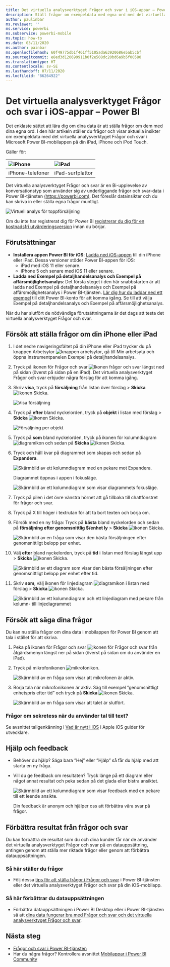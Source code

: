 ```yaml
---
title: Det virtuella analysverktyget Frågor och svar i iOS-appar – Power BI
description: Ställ frågor om exempeldata med egna ord med det virtuella analysverktyget Frågor och svar i Power BI-mobilappen på iOS-enheten.
author: paulinbar
ms.reviewer: ''
ms.service: powerbi
ms.subservice: powerbi-mobile
ms.topic: how-to
ms.date: 03/11/2020
ms.author: painbar
ms.openlocfilehash: 60f49775db1f461ff5105ada63920686e5ab5cbf
ms.sourcegitcommit: e8ed3d120699911b0f2e508dc20bd6a9b5f00580
ms.translationtype: HT
ms.contentlocale: sv-SE
ms.lasthandoff: 07/11/2020
ms.locfileid: "86264922"
---
```

# <a name="qa-virtual-analyst-in-ios-apps---power-bi"></a>Det virtuella analysverktyget Frågor och svar i iOS-appar – Power BI

Det enklaste sättet att lära dig om dina data är att ställa frågor om dem med dina egna ord. I den här artikeln ställer du frågor och visar aktuella insikter om exempeldata med det virtuella analysverktyget Frågor och svar i Microsoft Power BI-mobilappen på din iPad, iPhone och iPod Touch. 

Gäller för:

| ![iPhone](./media/mobile-apps-ios-qna/iphone-logo-50-px.png) | ![iPad](./media/mobile-apps-ios-qna/ipad-logo-50-px.png) |
|:--- |:--- |
| iPhone-telefoner |iPad-surfplattor |

Det virtuella analysverktyget Frågor och svar är en Bi-upplevelse av konversationstyp som använder sig av underliggande frågor och svar-data i Power BI-tjänsten [(https://powerbi.com)](https://powerbi.com). Det föreslår datainsikter och du kan skriva in eller ställa egna frågor muntligt.

![Virtuell analys för toppförsäljning](./media/mobile-apps-ios-qna/power-bi-ios-q-n-a-top-sale-intro.png)

Om du inte har registrerat dig för Power BI [registrerar du dig för en kostnadsfri utvärderingsversion](https://app.powerbi.com/signupredirect?pbi_source=web) innan du börjar.

## <a name="prerequisites"></a>Förutsättningar

* **Installera appen Power BI för iOS**: [Ladda ned iOS-appen](https://go.microsoft.com/fwlink/?LinkId=522062) till din iPhone eller iPad.
Dessa versioner stöder Power BI-appen för iOS:
    * iPad med iOS 11 eller senare.
    * iPhone 5 och senare med iOS 11 eller senare.
* **Ladda ned Exempel på detaljhandelsanalys och Exempel på affärsmöjlighetsanalys**: Det första steget i den här snabbstarten är att ladda ned Exempel på detaljhandelsanalys och Exempel på affärsmöjlighetsanalys i Power BI-tjänsten. [Lär dig hur du laddar ned ett exempel](./mobile-apps-download-samples.md) till ditt Power BI-konto för att komma igång. Se till att välja Exempel på detaljhandelsanalys och Exempel på affärsmöjlighetsanalys.

När du har slutfört de nödvändiga förutsättningarna är det dags att testa det virtuella analysverktyget Frågor och svar.

## <a name="try-asking-questions-on-your-iphone-or-ipad"></a>Försök att ställa frågor om din iPhone eller iPad
1. I det nedre navigeringsfältet på din iPhone eller iPad trycker du på knappen Arbetsytor ![knappen arbetsytor](./media/mobile-apps-ios-qna/power-bi-iphone-workspaces-button.png), gå till Min arbetsyta och öppna instrumentpanelen Exempel på detaljhandelsanalys.

2. Tryck på ikonen för Frågor och svar ![Ikonen frågor och svar](././media/mobile-apps-ios-qna/power-bi-ios-q-n-a-icon.png) längst ned på sidan (överst på sidan på en iPad).
     Det virtuella analysverktyget Frågor och svar erbjuder några förslag för att komma igång.
3. Skriv **visa**, tryck på **försäljning** från listan över förslag > **Skicka** ![Ikonen Skicka](./media/mobile-apps-ios-qna/power-bi-ios-qna-send-icon.png).

    ![Visa försäljning](./media/mobile-apps-ios-qna/power-bi-ios-q-n-a-show-sales.png)
4. Tryck på **efter** bland nyckelorden, tryck på **objekt** i listan med förslag > **Skicka** ![ikonen Skicka](./media/mobile-apps-ios-qna/power-bi-ios-qna-send-icon.png).

    ![Försäljning per objekt](./media/mobile-apps-ios-qna/power-bi-ios-q-n-a-sale-by-item.png)
5. Tryck på **som** bland nyckelorden, tryck på ikonen för kolumndiagram ![diagramikon](./media/mobile-apps-ios-qna/power-bi-ios-q-n-a-column-chart-icon.png) och sedan på **Skicka** ![ikonen Skicka](./media/mobile-apps-ios-qna/power-bi-ios-qna-send-icon.png).
6. Tryck och håll kvar på diagrammet som skapas och sedan på **Expandera**.

    ![Skärmbild av ett kolumndiagram med en pekare mot Expandera.](media/mobile-apps-ios-qna/power-bi-ios-q-n-a-tap-expand-feedback.png)

    Diagrammet öppnas i appen i fokusläge.

    ![Skärmbild av ett kolumndiagram som visar diagrammets fokusläge.](media/mobile-apps-ios-qna/power-bi-ios-q-n-a-expanded-chart.png)
7. Tryck på pilen i det övre vänstra hörnet att gå tillbaka till chattfönstret för frågor och svar.
8. Tryck på X till höger i textrutan för att ta bort texten och börja om.
9. Försök med en ny fråga: Tryck på **bästa** bland nyckelorden och sedan på **försäljning efter genomsnittlig $/enhet ly** > **Skicka** ![ikonen Skicka](./media/mobile-apps-ios-qna/power-bi-ios-qna-send-icon.png).

    ![Skärmbild av en fråga som visar den bästa försäljningen efter genomsnittligt belopp per enhet.](media/mobile-apps-ios-qna/power-bi-ios-q-n-a-top-sale-2.png)
10. Välj **efter** bland nyckelorden, tryck på **tid** i listan med förslag längst upp > **Skicka** ![ikonen Skicka](./media/mobile-apps-ios-qna/power-bi-ios-qna-send-icon.png).

     ![Skärmbild av ett diagram som visar den bästa försäljningen efter genomsnittligt belopp per enhet efter tid.](media/mobile-apps-ios-qna/power-bi-ios-q-n-a-top-sale-by-time.png)
11. Skriv **som**, välj ikonen för linjediagram ![diagramikon](./media/mobile-apps-ios-qna/power-bi-ios-q-n-a-line-chart-icon.png) i listan med förslag > **Skicka** ![ikonen Skicka](./media/mobile-apps-ios-qna/power-bi-ios-qna-send-icon.png).

    ![Skärmbild av ett kolumndiagram och ett linjediagram med pekare från kolumn- till linjediagrammet](media/mobile-apps-ios-qna/power-bi-ios-q-n-a-top-sale-as-line.png)

## <a name="try-saying-your-questions"></a>Försök att säga dina frågor
Du kan nu ställa frågor om dina data i mobilappen för Power BI genom att tala i stället för att skriva.

1. Peka på ikonen för Frågor och svar ![Ikonen för Frågor och svar](././media/mobile-apps-ios-qna/power-bi-ios-q-n-a-icon.png) från åtgärdsmenyn längst ner på sidan (överst på sidan om du använder en iPad).
2. Tryck på mikrofonikonen ![mikrofonikon](media/mobile-apps-ios-qna/power-bi-ios-qna-mic-icon.png).

    ![Skärmbild av en fråga som visar att mikrofonen är aktiv.](media/mobile-apps-ios-qna/power-bi-ios-qna-mic-on.png)

1. Börja tala när mikrofonikonen är aktiv. Säg till exempel ”genomsnittligt enhetspris efter tid” och tryck på **Skicka** ![ikonen Skicka](./media/mobile-apps-ios-qna/power-bi-ios-qna-send-icon.png).

    ![Skärmbild av en fråga som visar att talet är slutfört.](media/mobile-apps-ios-qna/power-bi-ios-qna-speech-complete.png)

### <a name="questions-about-privacy-when-using-speech-to-text"></a>Frågor om sekretess när du använder tal till text?
Se avsnittet taligenkänning i [Vad är nytt i iOS](https://go.microsoft.com/fwlink/?linkid=845624) i Apple iOS guider för utvecklare.

## <a name="help-and-feedback"></a>Hjälp och feedback
* Behöver du hjälp? Säga bara ”Hej” eller ”Hjälp” så får du hjälp med att starta en ny fråga.
* Vill du ge feedback om resultaten? Tryck länge på ett diagram eller något annat resultat och peka sedan på det glada eller bistra ansiktet.

    ![Skärmbild av ett kolumndiagram som visar feedback med en pekare till ett leende ansikte.](media/mobile-apps-ios-qna/power-bi-ios-q-n-a-tap-feedback.png)

    Din feedback är anonym och hjälper oss att förbättra våra svar på frågor.

## <a name="enhance-your-qa-virtual-analyst-results"></a>Förbättra resultat från frågor och svar
Du kan förbättra de resultat som du och dina kunder får när de använder det virtuella analysverktyget Frågor och svar på en datauppsättning, antingen genom att ställa mer riktade frågor eller genom att förbättra datauppsättningen.

### <a name="how-to-ask-questions"></a>Så här ställer du frågor
* Följ dessa [tips för att ställa frågor i Frågor och svar](../end-user-q-and-a-tips.md) i Power BI-tjänsten eller det virtuella analysverktyget Frågor och svar på din iOS-mobilapp.

### <a name="how-to-enhance-the-dataset"></a>Så här förbättrar du datauppsättningen
* Förbättra datauppsättningen i Power BI Desktop eller i Power BI-tjänsten så att [dina data fungerar bra med Frågor och svar och det virtuella analysverktyget Frågor och svar](../../create-reports/service-prepare-data-for-q-and-a.md).

## <a name="next-steps"></a>Nästa steg
* [Frågor och svar i Power BI-tjänsten](../end-user-q-and-a.md)
* Har du några frågor? Kontrollera avsnittet [Mobilappar i Power BI Community](https://go.microsoft.com/fwlink/?linkid=839277)
